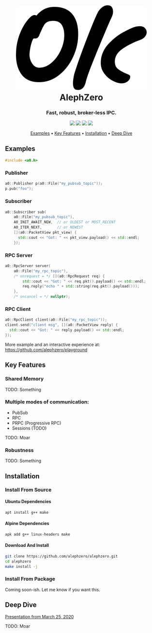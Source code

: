 <h1 align="center">
  <br>
  <img src="https://raw.githubusercontent.com/alephzero/logo/master/rendered/alephzero__fontsize__200.svg">
  <br>
  AlephZero
</h1>

<h3 align="center">Fast, robust, broker-less IPC.</h3>

<p align="center">
  <a href="https://github.com/alephzero/alephzero/actions?query=workflow%3ACI"><img src="https://github.com/alephzero/alephzero/workflows/CI/badge.svg"></a>
  <a href="https://codecov.io/gh/alephzero/alephzero"><img src="https://codecov.io/gh/alephzero/alephzero/branch/master/graph/badge.svg"></a>
  <a href="https://alephzero.readthedocs.io/en/latest/?badge=latest"><img src="https://readthedocs.org/projects/alephzero/badge/?version=latest"></a>
  <a href="http://unlicense.org"><img src="https://img.shields.io/badge/license-Unlicense-blue.svg"></a>
</p>

<p align="center">
  <a href="#examples">Examples</a> •
  <a href="#key-features">Key Features</a> •
  <a href="#installation">Installation</a> •
  <a href="#deep-dive">Deep Dive</a>
</p>


## Examples

```cc
#include <a0.h>
```

### Publisher
```cc
a0::Publisher p(a0::File("my_pubsub_topic"));
p.pub("foo");
```

### Subscriber
```cc
a0::Subscriber sub(
    a0::File("my_pubsub_topic"),
    A0_INIT_AWAIT_NEW,  // or OLDEST or MOST_RECENT
    A0_ITER_NEXT,       // or NEWEST
    [](a0::PacketView pkt_view) {
      std::cout << "Got: " << pkt_view.payload() << std::endl;
    });
```

### RPC Server
```cc
a0::RpcServer server(
    a0::File("my_rpc_topic"),
    /* onrequest = */ [](a0::RpcRequest req) {
        std::cout << "Got: " << req.pkt().payload() << std::endl;
        req.reply("echo " + std::string(req.pkt().payload()));
    },
    /* oncancel = */ nullptr);
```

### RPC Client
```cc
a0::RpcClient client(a0::File("my_rpc_topic"));
client.send("client msg", [](a0::PacketView reply) {
  std::cout << "Got: " << reply.payload() << std::endl;
});
```


More example and an interactive experience at: https://github.com/alephzero/playground

## Key Features

### Shared Memory

TODO: Something

### Multiple modes of communication:

* PubSub
* RPC
* PRPC (Progressive RPC)
* Sessions (TODO)

TODO: Moar

### Robustness

TODO: Something

## Installation

### Install From Source

#### Ubuntu Dependencies

```sh
apt install g++ make
```

#### Alpine Dependencies

```sh
apk add g++ linux-headers make
```

#### Download And Install

```sh
git clone https://github.com/alephzero/alephzero.git
cd alephzero
make install -j
```

### Install From Package

Coming soon-ish. Let me know if you want this.

## Deep Dive

[Presentation from March 25, 2020]( https://docs.google.com/presentation/d/12KE9UucjZPtpVnM1NljxOqBolBBKECWJdrCoE2yJaBw/edit#slide=id.p)

TODO: Moar
